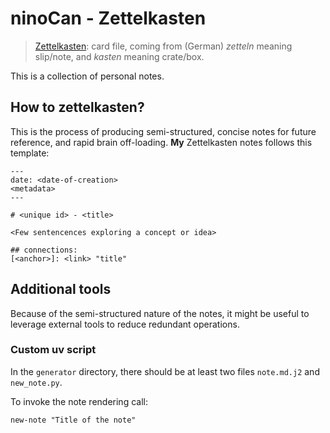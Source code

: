 # ninoCan - Zettelkasten

> [Zettelkasten](https://en.wikipedia.org/wiki/Zettelkasten): card file, coming from (German) _zetteln_ meaning slip/note, and _kasten_ meaning crate/box.

This is a collection of personal notes.


## How to zettelkasten?

This is the process of producing semi-structured, concise notes for future reference, and rapid brain off-loading.
**My** Zettelkasten notes follows this template:

```
---
date: <date-of-creation>
<metadata>
---

# <unique id> - <title>

<Few sentencences exploring a concept or idea>

## connections:
[<anchor>]: <link> "title"
```

## Additional tools

Because of the semi-structured nature of the notes, it might be useful to leverage external tools to reduce redundant operations.

### Custom uv script 

In the `generator` directory, there should be at least two files `note.md.j2` and `new_note.py`.

To invoke the note rendering call:

```
new-note "Title of the note"
```
